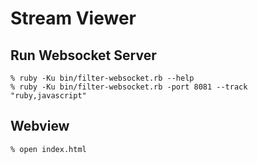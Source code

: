 Stream Viewer
=============

Run Websocket Server
--------------------

    % ruby -Ku bin/filter-websocket.rb --help
    % ruby -Ku bin/filter-websocket.rb -port 8081 --track "ruby,javascript"


Webview
-------

    % open index.html